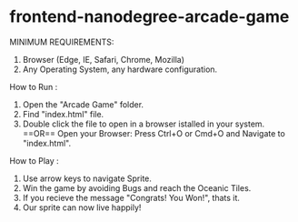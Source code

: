 frontend-nanodegree-arcade-game
===============================

MINIMUM REQUIREMENTS:

1. Browser (Edge, IE, Safari, Chrome, Mozilla)
2. Any Operating System, any hardware configuration.

How to Run :

1. Open the "Arcade Game" folder.
2. Find "index.html" file.
3. Double click the file to open in a browser istalled in your system.
                               ==OR==
   Open your Browser: Press Ctrl+O or Cmd+O and Navigate to "index.html".

How to Play :

1. Use arrow keys to navigate Sprite.
2. Win the game by avoiding Bugs and reach the Oceanic Tiles.
3. If you recieve the message "Congrats! You Won!", thats it. 
4. Our sprite can now live happily!